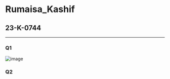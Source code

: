 # Rumaisa_Kashif
## 23-K-0744
-----------------

### Q1
![image](https://github.com/RumaisaKashif/PfFall23/assets/142867414/b57ea717-bf30-486c-8a0b-d799612b401f)
### Q2


